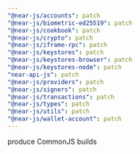 ```yaml
---
"@near-js/accounts": patch
"@near-js/biometric-ed25519": patch
"@near-js/cookbook": patch
"@near-js/crypto": patch
"@near-js/iframe-rpc": patch
"@near-js/keystores": patch
"@near-js/keystores-browser": patch
"@near-js/keystores-node": patch
"near-api-js": patch
"@near-js/providers": patch
"@near-js/signers": patch
"@near-js/transactions": patch
"@near-js/types": patch
"@near-js/utils": patch
"@near-js/wallet-account": patch
---
```


produce CommonJS builds
